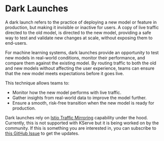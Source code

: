 # Dark Launches

A dark launch refers to the practice of deploying a new model or feature in production, but making it invisible or inactive for users. A copy of live traffic directed to the old model, is directed to the new model, providing a safe way to test and validate new changes at scale, without exposing them to end-users.

For machine learning systems, dark launches provide an opportunity to test new models in real-world conditions, monitor their performance, and compare them against the existing model. By routing traffic to both the old and new models without affecting the user experience, teams can ensure that the new model meets expectations before it goes live.

This technique allows teams to:

- Monitor how the new model performs with live traffic.
- Gather insights from real-world data to improve the model further.
- Ensure a smooth, risk-free transition when the new model is ready for production.

Dark launches rely on [Istio Traffic Mirroring](https://istio.io/latest/docs/tasks/traffic-management/mirroring/) capability under the hood. Currently, this is not supported with KServe but it is being worked on by the community. If this is something you are interested in, you can subscribe to [this GitHub Issue](https://github.com/kserve/kserve/issues/2240) to get the updates.

